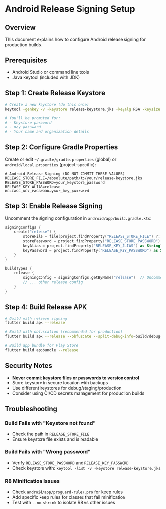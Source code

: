 # Android Release Signing Setup

## Overview

This document explains how to configure Android release signing for production builds.

## Prerequisites

- Android Studio or command line tools
- Java keytool (included with JDK)

## Step 1: Create Release Keystore

```bash
# Create a new keystore (do this once)
keytool -genkey -v -keystore release-keystore.jks -keyalg RSA -keysize 2048 -validity 10000 -alias release

# You'll be prompted for:
# - Keystore password
# - Key password  
# - Your name and organization details
```

## Step 2: Configure Gradle Properties

Create or edit `~/.gradle/gradle.properties` (global) or `android/local.properties` (project-specific):

```properties
# Android Release Signing (DO NOT COMMIT THESE VALUES)
RELEASE_STORE_FILE=/absolute/path/to/your/release-keystore.jks
RELEASE_STORE_PASSWORD=your_keystore_password
RELEASE_KEY_ALIAS=release
RELEASE_KEY_PASSWORD=your_key_password
```

## Step 3: Enable Release Signing

Uncomment the signing configuration in `android/app/build.gradle.kts`:

```kotlin
signingConfigs {
    create("release") {
        storeFile = file(project.findProperty("RELEASE_STORE_FILE") ?: "release-keystore.jks")
        storePassword = project.findProperty("RELEASE_STORE_PASSWORD") as String? ?: ""
        keyAlias = project.findProperty("RELEASE_KEY_ALIAS") as String? ?: ""
        keyPassword = project.findProperty("RELEASE_KEY_PASSWORD") as String? ?: ""
    }
}

buildTypes {
    release {
        signingConfig = signingConfigs.getByName("release")  // Uncomment this line
        // ... other release config
    }
}
```

## Step 4: Build Release APK

```bash
# Build with release signing
flutter build apk --release

# Build with obfuscation (recommended for production)
flutter build apk --release --obfuscate --split-debug-info=build/debug-info/

# Build app bundle for Play Store
flutter build appbundle --release
```

## Security Notes

- **Never commit keystore files or passwords to version control**
- Store keystore in secure location with backups
- Use different keystores for debug/staging/production
- Consider using CI/CD secrets management for production builds

## Troubleshooting

### Build Fails with "Keystore not found"
- Check the path in `RELEASE_STORE_FILE`
- Ensure keystore file exists and is readable

### Build Fails with "Wrong password"
- Verify `RELEASE_STORE_PASSWORD` and `RELEASE_KEY_PASSWORD`
- Check keystore with: `keytool -list -v -keystore release-keystore.jks`

### R8 Minification Issues
- Check `android/app/proguard-rules.pro` for keep rules
- Add specific keep rules for classes that fail minification
- Test with `--no-shrink` to isolate R8 vs other issues
